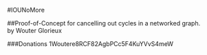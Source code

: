#IOUNoMore


##Proof-of-Concept for cancelling out cycles in a networked graph.  
by Wouter Glorieux

###Donations
1Woutere8RCF82AgbPCc5F4KuYVvS4meW 

